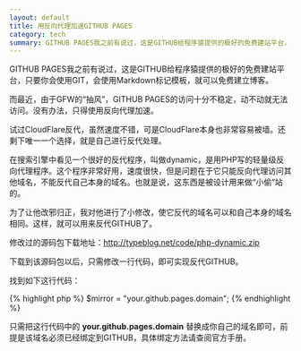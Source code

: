 ```yaml
---
layout: default
title: 用反向代理加速GITHUB PAGES
category: tech
summary: GITHUB PAGES我之前有说过，这是GITHUB给程序猿提供的极好的免费建站平台，只要你会使用GIT，会使用Markdown标记模板，就可以免费建立博客。<br />而最近，由于GFW的“抽风”，GITHUB PAGES的访问十分不稳定，动不动就无法访问。没有办法，只得使用反向代理加速。<br />试过CloudFlare反代，虽然速度不错，可是CloudFlare本身也非常容易被墙。还剩下唯一一个选择，就是自己进行反代处理。
---
```

GITHUB PAGES我之前有说过，这是GITHUB给程序猿提供的极好的免费建站平台，只要你会使用GIT，会使用Markdown标记模板，就可以免费建立博客。

而最近，由于GFW的“抽风”，GITHUB PAGES的访问十分不稳定，动不动就无法访问。没有办法，只得使用反向代理加速。

试过CloudFlare反代，虽然速度不错，可是CloudFlare本身也非常容易被墙。还剩下唯一一个选择，就是自己进行反代处理。

在搜索引擎中看见一个很好的反代程序，叫做dynamic，是用PHP写的轻量级反向代理程序。这个程序非常好用，速度很快，但是问题在于它只能反向代理访问其他域名，不能反代自己本身的域名。也就是说，这东西是被设计用来做“小偷”站的。

为了让他改邪归正，我对他进行了小修改，使它反代的域名可以和自己本身的域名相同。这样，就可以用来反代GITHUB了。

修改过的源码包下载地址：<http://typeblog.net/code/php-dynamic.zip>

下载到该源码包以后，只需修改一行代码，即可实现反代GITHUB。

找到如下这行代码：

{% highlight php %}
$mirror = "your.github.pages.domain";
{% endhighlight %}

只需把这行代码中的 __your.github.pages.domain__ 替换成你自己的域名即可，前提是该域名必须已经绑定到GITHUB，具体绑定方法请查阅官方手册。
